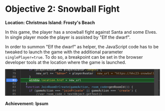 
# Objective 2: Snowball Fight
**Location: Christmas Island: Frosty's Beach**  

In this game, the player has a snowball fight against Santa and some Elves.
In single player mode the player is assisted by "Elf the dwarf".

In order to summon "Elf the dwarf" as helper, the JavaScript code has to be tweaked to launch the game with the additional parameter `singlePlayer=true`. To do so, a breakpoint can be set in the browser developer tools at the location where the game is launched.

![Breakpoint](https://github.com/joergschwarzwaelder/hhc2023/blob/main/Objective-2/breakpoint.png)



**Achievement: Ipsum**
<!--stackedit_data:
eyJoaXN0b3J5IjpbLTMxMTAwNzgwMiwtMTczMDYxMTgzMSwxNT
QyOTM5OTUxXX0=
-->